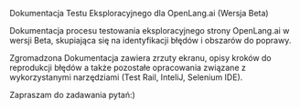 Dokumentacja Testu Eksploracyjnego dla OpenLang.ai (Wersja Beta)

Dokumentacja procesu testowania eksploracyjnego strony OpenLang.ai w wersji Beta, skupiająca się na identyfikacji błędów i obszarów do poprawy.

Zgromadzona Dokumentacja zawiera zrzuty ekranu, opisy kroków do reprodukcji błędów a także pozostałe opracowania związane z wykorzystanymi narzędziami (Test Rail, InteliJ, Selenium IDE).

Zapraszam do zadawania pytań:)
